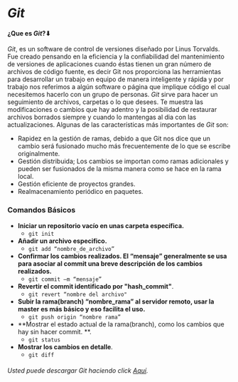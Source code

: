# *Git*
#### ¿Que es *Git*?⬇

*Git*, es un software de control de versiones diseñado por Linus Torvalds. Fue creado pensando en la eficiencia y la confiabilidad del mantenimiento de versiones de aplicaciones cuando éstas tienen un gran número de archivos de código fuente, es decir Git nos proporciona las herramientas para desarrollar un trabajo en equipo de manera inteligente y rápida y por trabajo nos referimos a algún software o página que implique código el cual necesitemos hacerlo con un grupo de personas. *Git* sirve para hacer un seguimiento de archivos, carpetas o lo que desees. Te muestra las modificaciones o cambios que hay adentro y la posibilidad de restaurar archivos borrados siempre y cuando lo mantengas al dia con las actualizaciones. Algunas de las características más importantes de *Git* son:
* Rapidez en la gestión de ramas, debido a que Git nos dice que un cambio será fusionado mucho más frecuentemente de lo que se escribe originalmente.
* Gestión distribuida; Los cambios se importan como ramas adicionales y pueden ser fusionados de la misma manera como se hace en la rama local.
* Gestión eficiente de proyectos grandes.
* Realmacenamiento periódico en paquetes.
### Comandos Básicos 
* **Iniciar un repositorio vacío en unas carpeta específica.**
  * ``` git init ```
* **Añadir un archivo especifico.**
  * ``` git add “nombre_de_archivo” ```
* **Confirmar los cambios realizados. El “mensaje” generalmente se usa para asociar al commit una breve descripción de los cambios realizados.**
  * ``` git commit –m “mensaje” ```
* **Revertir el commit identificado por "hash_commit"**.
  * ``` git revert “nombre del archivo" ```
* **Subir la rama(branch) “nombre_rama” al servidor remoto, usar la master es más básico y eso facilita el uso.**
  * ``` git push origin “nombre rama” ```
* **Mostrar el estado actual de la rama(branch), como los cambios que hay sin hacer commit. **.
  * ``` git status ```
* **Mostrar los cambios en detalle**.
  * ``` git diff ```

###### Usted puede descargar *Git* haciendo click [Aquí](https://git-scm.com/downloads).
